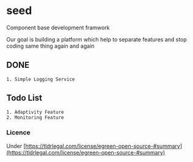 # seed
Component base development framwork


Our goal is building a platform which help to separate features and stop coding same thing again and again





## DONE
    
    1. Simple Logging Service
    

## Todo List
    1. Adaptivity Feature
    2. Monitoring Feature
    
    
### Licence 
   
  Under [https://tldrlegal.com/license/egreen-open-source-#summary](https://tldrlegal.com/license/egreen-open-source-#summary)
